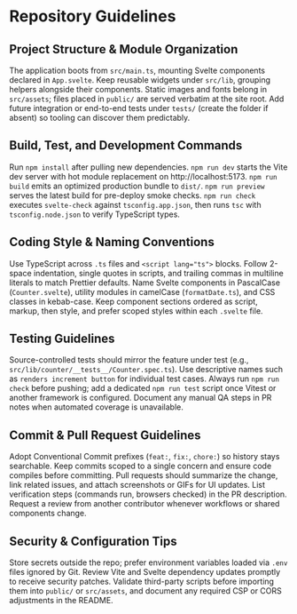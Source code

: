 # Repository Guidelines

## Project Structure & Module Organization
The application boots from `src/main.ts`, mounting Svelte components declared in `App.svelte`. Keep reusable widgets under `src/lib`, grouping helpers alongside their components. Static images and fonts belong in `src/assets`; files placed in `public/` are served verbatim at the site root. Add future integration or end-to-end tests under `tests/` (create the folder if absent) so tooling can discover them predictably.

## Build, Test, and Development Commands
Run `npm install` after pulling new dependencies. `npm run dev` starts the Vite dev server with hot module replacement on http://localhost:5173. `npm run build` emits an optimized production bundle to `dist/`. `npm run preview` serves the latest build for pre-deploy smoke checks. `npm run check` executes `svelte-check` against `tsconfig.app.json`, then runs `tsc` with `tsconfig.node.json` to verify TypeScript types.

## Coding Style & Naming Conventions
Use TypeScript across `.ts` files and `<script lang="ts">` blocks. Follow 2-space indentation, single quotes in scripts, and trailing commas in multiline literals to match Prettier defaults. Name Svelte components in PascalCase (`Counter.svelte`), utility modules in camelCase (`formatDate.ts`), and CSS classes in kebab-case. Keep component sections ordered as script, markup, then style, and prefer scoped styles within each `.svelte` file.

## Testing Guidelines
Source-controlled tests should mirror the feature under test (e.g., `src/lib/counter/__tests__/Counter.spec.ts`). Use descriptive names such as `renders increment button` for individual test cases. Always run `npm run check` before pushing; add a dedicated `npm run test` script once Vitest or another framework is configured. Document any manual QA steps in PR notes when automated coverage is unavailable.

## Commit & Pull Request Guidelines
Adopt Conventional Commit prefixes (`feat:`, `fix:`, `chore:`) so history stays searchable. Keep commits scoped to a single concern and ensure code compiles before committing. Pull requests should summarize the change, link related issues, and attach screenshots or GIFs for UI updates. List verification steps (commands run, browsers checked) in the PR description. Request a review from another contributor whenever workflows or shared components change.

## Security & Configuration Tips
Store secrets outside the repo; prefer environment variables loaded via `.env` files ignored by Git. Review Vite and Svelte dependency updates promptly to receive security patches. Validate third-party scripts before importing them into `public/` or `src/assets`, and document any required CSP or CORS adjustments in the README.
